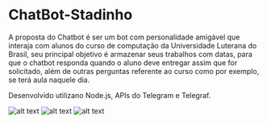 # ChatBot-Stadinho

A proposta do Chatbot é ser um bot com personalidade amigável que interaja com alunos do curso de computação da Universidade Luterana do Brasil, seu principal objetivo é armazenar seus trabalhos com datas, para que o chatbot responda quando o aluno deve entregar assim que for solicitado, além de outras perguntas referente ao curso como por exemplo, se terá aula naquele dia.

Desenvolvido utilizano Node.js, APIs do Telegram e Telegraf.

![alt text](https://i.imgur.com/y0FclTQ.png)
![alt text](https://i.imgur.com/VRIkDZP.png)
![alt text](https://i.imgur.com/BjIlDDo.png)

